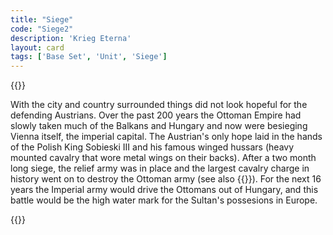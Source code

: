 ```yaml
---
title: "Siege"
code: "Siege2"
description: 'Krieg Eterna'
layout: card
tags: ['Base Set', 'Unit', 'Siege']
---
```

{{<card-detail-page title="Siege2" artwork="The relief of Vienna by Frans Geffels (1694)">}}
<p class="rule-paragraph">
 With the city and country surrounded things did not look hopeful for the defending Austrians. Over the past 200 years the Ottoman Empire had slowly taken much of the Balkans and Hungary and now were besieging Vienna itself, the imperial capital.  The Austrian's only hope laid in the hands of the Polish King Sobieski III and his famous winged hussars (heavy mounted cavalry that wore metal wings on their backs). After a two month long siege, the relief army was in place and the largest cavalry charge in history went on to destroy the Ottoman army (see also {{<cardlink name="Cavalry" code="cavalry">}}). For the next 16 years the Imperial army would drive the Ottomans out of Hungary, and this battle would be the high water mark for the Sultan's possesions in Europe.

</p> 
{{</card-detail-page>}}